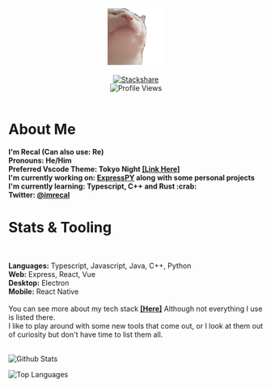 

<div align="center">
<img src="https://github.com/Recal/Recal/blob/master/catjam.gif"/><br/>
<div align="center">
  <br>
  <a href="https://stackshare.io/recal/stack"><img alt="Stackshare" src="http://img.shields.io/badge/tech-stack-0690fa.svg?style=flat&color=5baddf"></a>
  <br>
  <img alt="Profile Views" src="https://komarev.com/ghpvc/?username=recal&color=5baddf&style=flat">
  <br>
</div>
</div>
<br>
<h1>About Me</h1>
  <p>
  <b>I'm <b>Recal (Can also use: Re)</b><br>
  <b>Pronouns: <b>He/Him</b></b><br>
  <b>
    Preferred Vscode Theme: <b>Tokyo Night</b> <a href="https://marketplace.visualstudio.com/items?itemName=enkia.tokyo-night"><b>[Link Here]</b></a>
  </b><br>
  <b>
    I'm currently working on: <a href="https://github.com/loganlilypad/expresspy"><b>ExpressPY</b></a> along with some personal projects<br> 
    I'm currently learning: <b>Typescript, C++ and Rust :crab:</b>
  </b><br>
  <b>
    Twitter: <a href="https://twitter.com/imrecal/"><b>@imrecal</b></a>
  </b><br>
  </b>
  </p>
  
  
<h1>Stats & Tooling</h1>
 <br>
  <p><b>Languages:</b> Typescript, Javascript, Java, C++, Python<br>
  <b>Web:</b> Express, React, Vue<br>
  <b>Desktop:</b> Electron<br>
  <b>Mobile:</b> React Native<br><br>
  You can see more about my tech stack <a href="https://stackshare.io/recal/stack"><b>[Here]</b></a> Although not everything I use is listed there.<br>
  I like to play around with some new tools that come out, or I look at them out of curiosity but don't have time to list them all.</p>
 <br>
  <img alt="Github Stats" src="https://github-readme-stats.vercel.app/api?username=Recal&show_icons=true&hide_border=true&count_private=true&text_color=5baddf&icon_color=FFF&theme=tokyonight"></img>
  
  <img alt="Top Languages" src="https://github-readme-stats.vercel.app/api/top-langs/?username=recal&theme=tokyonight&text_color=FFF&layout=compact&hide_border=true"></img>
  
  
    





